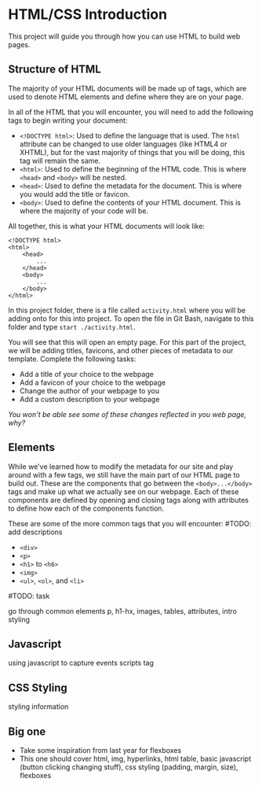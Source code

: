 # HTML/CSS Introduction
This project will guide you through how you can use HTML to build web pages. 

## Structure of HTML
The majority of your HTML documents will be made up of tags, which are used to denote HTML elements and define where they are on your page.

In all of the HTML that you will encounter, you will need to add the following tags to begin writing your document:

- `<!DOCTYPE html>`: Used to define the language that is used. The `html` attribute can be changed to use older languages (like HTML4 or XHTML), but for the vast majority of things that you will be doing, this tag will remain the same.
- `<html>`: Used to define the beginning of the HTML code. This is where `<head>` and `<body>` will be nested.
- `<head>`: Used to define the metadata for the document. This is where you would add the title or favicon.
- `<body>`: Used to define the contents of your HTML document. This is where the majority of your code will be.

All together, this is what your HTML documents will look like:

```
<!DOCTYPE html>
<html>
    <head>
        ...
    </head>
    <body>
        ...
    </body>
</html>
```

In this project folder, there is a file called `activity.html` where you will be adding onto for this into project. To open the file in Git Bash, navigate to this folder and type `start ./activity.html`.

You will see that this will open an empty page. For this part of the project, we will be adding titles, favicons, and other pieces of metadata to our template. Complete the following tasks:

- Add a title of your choice to the webpage
- Add a favicon of your choice to the webpage
- Change the author of your webpage to you
- Add a custom description to your webpage

*You won't be able see some of these changes reflected in you web page, why?*

## Elements
While we've learned how to modify the metadata for our site and play around with a few tags, we still have the main part of our HTML page to build out. These are the components that go between the `<body>...</body>` tags and make up what we actually see on our webpage. Each of these components are defined by opening and closing tags along with attributes to define how each of the components function.

These are some of the more common tags that you will encounter: #TODO: add descriptions
- `<div>`
- `<p>`
- `<h1>` to `<h6>`
- `<img>`
- `<ul>`, `<ol>`, and `<li>`

#TODO: task

go through common elements p, h1-hx, images, tables, attributes, intro styling

## Javascript
using javascript to capture events
scripts tag

## CSS Styling
styling information

## Big one
 - Take some inspiration from last year for flexboxes
 - This one should cover html, img, hyperlinks, html table, basic javascript (button clicking changing stuff), css styling (padding, margin, size), flexboxes

